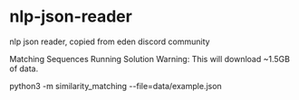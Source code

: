 # nlp-json-reader
nlp json reader, copied from eden discord community

Matching Sequences
Running Solution
Warning: This will download ~1.5GB of data.

python3 -m similarity_matching --file=data/example.json